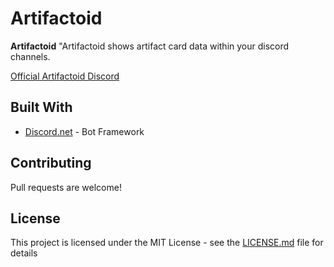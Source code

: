 # Artifactoid

**Artifactoid** "Artifactoid shows artifact card data within your discord channels.

[Official Artifactoid Discord](https://discord.gg/KxNzKFN)

## Built With

* [Discord.net](https://github.com/RogueException/Discord.Net) - Bot Framework

## Contributing

Pull requests are welcome!

## License

This project is licensed under the MIT License - see the [LICENSE.md](LICENSE.md) file for details
